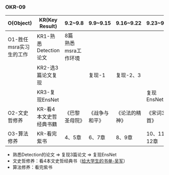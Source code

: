 ### OKR-09

| O(Object)               | KR(Key Result)         | 9.2~9.8                 | 9.9~9.15       | 9.16~9.22      | 9.23~9.29     |
| ----------------------- | ---------------------- | ----------------------- | -------------- | -------------- | ------------- |
| O1-胜任msra实习生的工作 | KR1-熟悉Detection论文  | 8篇<br>熟悉msra工作环境 |                |                |               |
|                         | KR2-选3篇论文复现      |                         | 复现-1         | 复现-2、3      |               |
|                         | KR3-复现EnsNet         |                         |                |                | 复现EnsNet    |
| O2-文史哲修养           | KR-看4本文史哲经典书籍 | 《巴黎圣母院》          | 《战争与和平》 | 《论法的精神》 | 《宋词300首》 |
| O3-算法修养             | KR-看完紫书            | 4、5章                  | 6、7章         | 8、9章         | 10、11、12章  |

+ 熟悉Detection的论文 => 复现3篇论文 => 复现EnsNet
+ 文史哲修养：看4本文史哲经典书（[给大学生的书单-吴军](https://www.jianshu.com/p/c37a886dc9b9)）
+ 算法修养：看完紫书